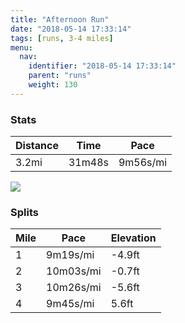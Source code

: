 ```yaml
---
title: "Afternoon Run"
date: "2018-05-14 17:33:14"
tags: [runs, 3-4 miles]
menu:
  nav:
    identifier: "2018-05-14 17:33:14"
    parent: "runs"
    weight: 130
---
```


### Stats

| Distance | Time | Pace |
|----------|------|------|
|3.2mi|31m48s|9m56s/mi|

<img src='https://maps.googleapis.com/maps/api/staticmap?maptype=roadmap&path=enc:{wjeIpeyLiDoGlACdF|Jp@jKbCtHnK|GrIjOtG|TjGhf@q@kAz@xNWji@CaMjA{@eBki@l@fBuIii@yEeRcKqPkDa@aFcG_EePRaDeDwFtAhDWfC&key=AIzaSyC1MId7bFpkLXNAaYhBSTb8jLyiSqzbDtM&size=800x800&markers=color:yellow|label:S|53.47214,-2.26409&markers=color:green|label:F|53.47220999999999,-2.2647299999999992'>

### Splits

| Mile | Pace | Elevation |
|------|------|-----------|
|1|9m19s/mi|-4.9ft|
|2|10m03s/mi|-0.7ft|
|3|10m26s/mi|-5.6ft|
|4|9m45s/mi|5.6ft|
